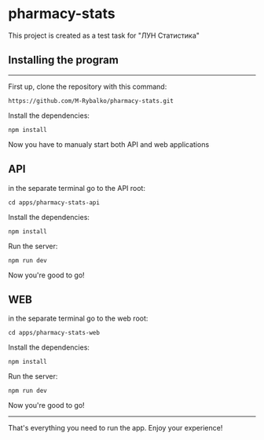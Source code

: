 # pharmacy-stats

This project is created as a test task for "ЛУН Статистика"

## Installing the program
***

First up, clone the repository with this command:

    https://github.com/M-Rybalko/pharmacy-stats.git

Install the dependencies:

    npm install

Now you have to manualy start both API and web applications

## API

in the separate terminal go to the API root:

    cd apps/pharmacy-stats-api

Install the dependencies:

    npm install

Run the server:

    npm run dev

Now you're good to go!

## WEB

in the separate terminal go to the web root: 

    cd apps/pharmacy-stats-web

Install the dependencies:

    npm install

Run the server:

    npm run dev

Now you're good to go!

***

That's everything you need to run the app. Enjoy your experience!
